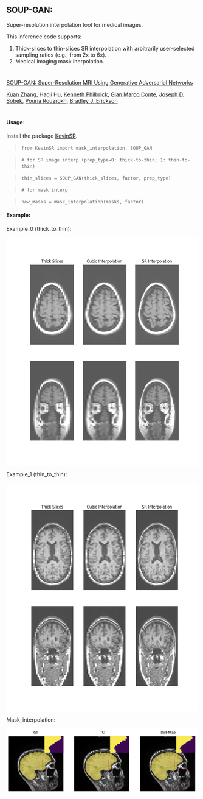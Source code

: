 ## SOUP-GAN: 

Super-resolution interpolation tool for medical images.

This inference code supports: 

1) Thick-slices to thin-slices SR interpolation with arbitrarily user-selected sampling ratios (e.g., from 2x to 6x). 
2) Medical imaging mask inerpolation.

#
[SOUP-GAN: Super-Resolution MRI Using Generative Adversarial Networks](https://arxiv.org/abs/2106.02599)

[Kuan Zhang](https://www.mayo.edu/research/labs/radiology-informatics/faculty-staff), Haoji Hu, [Kenneth Philbrick](https://www.linkedin.com/in/kenneth-philbrick-1b164bb), [Gian Marco Conte](https://www.mayo.edu/research/labs/radiology-informatics/faculty-staff), [Joseph D. Sobek](https://www.mayo.edu/research/labs/radiology-informatics/faculty-staff), [Pouria Rouzrokh](https://www.mayo.edu/research/labs/radiology-informatics/faculty-staff), [Bradley J. Erickson](https://www.mayo.edu/research/faculty/erickson-bradley-j-m-d-ph-d/bio-00077505)
#
#### Usage:

Install the package [KevinSR](https://pypi.org/project/KevinSR/). 

>`from KevinSR import mask_interpolation, SOUP_GAN`

>`# for SR image interp (prep_type=0: thick-to-thin; 1: thin-to-thin)`

>`thin_slices = SOUP_GAN(thick_slices, factor, prep_type)`

>`# for mask interp` 

>`new_masks = mask_interpolation(masks, factor)`


#### Example:
Example_0 (thick_to_thin):

<img src="Example_0.png" width="600" height="600" align="middle"/>

Example_1 (thin_to_thin):

<img src="Example_1.png" width="600" height="600" align="middle"/>

Mask_interpolation:

<img src="mask_interp.png" width="600" align="middle"/>

